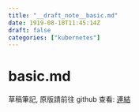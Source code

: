 ```yaml
---
title: "__draft_note__basic.md"
date: 1919-08-10T11:45:14Z
draft: false
categories: ["kubernetes"]
---
```


# basic.md

草稿筆記, 原版請前往 github 查看: [連結](https://github.com/tinghaolai/just-random-note/blob/master/kubernetes/basic.md)